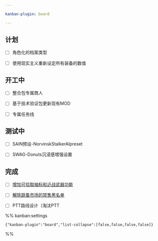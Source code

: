 ```yaml
---

kanban-plugin: board

---
```


## 计划

- [ ] 角色化的档案类型
- [ ] 使用现实主义重新设定所有装备的数值


## 开工中

- [ ] 整合包专属商人
- [ ] 基于技术验证包更新现有MOD
- [ ] 专属任务线


## 测试中

- [ ] SAIN预设-NorvinskStalkerAIpreset
- [ ] SWAG-Donuts沉浸感增强设置


## 完成

- [ ] [增加可拾取袖标和近战武器功能](../④MOD制作、修改指南/1.2.0版相关修改/增加可拾取袖标和近战武器功能.md)
- [ ] [解除跳蚤市场的禁售黑名单](../④MOD制作、修改指南/1.2.0版相关修改/解除跳蚤市场的禁售黑名单.md)
- [ ] PTT路线设计（淘汰PTT




%% kanban:settings
```
{"kanban-plugin":"board","list-collapse":[false,false,false,false]}
```
%%